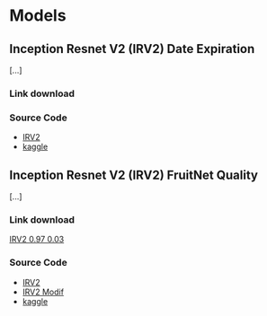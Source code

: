 # Models

## Inception Resnet V2 (IRV2) Date Expiration
[...]

### Link download 


### Source Code
- [IRV2](notebooks/date-expired-incresnetv2-100finet.ipynb)
- [kaggle](https://www.kaggle.com/code/danangharissetiawan/date-expired-incresnetv2-100finet/)

## Inception Resnet V2 (IRV2) FruitNet Quality
[...]

### Link download
[IRV2 0.97 0.03](https://drive.google.com/file/d/1DSiRGZnYTBGMWJraAkWx_puTbLuXXY5u/view)

### Source Code
- [IRV2](notebooks/resnet.ipynb)
- [IRV2 Modif](notebooks/resnetv2.ipynb)
- [kaggle](https://www.kaggle.com/code/arisdwiwahyudi/fruit-quality-classification)
